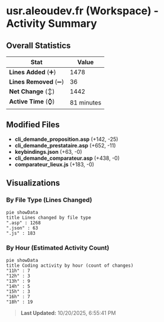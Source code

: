 # usr.aleoudev.fr (Workspace) - Activity Summary 

## Overall Statistics

| Stat                   | Value                                                             |
| ---------------------- | ----------------------------------------------------------------- |
| **Lines Added** (➕)   | 1478                                          |
| **Lines Removed** (➖) | 36                                        |
| **Net Change** (↕)    | 1442                |
| **Active Time** (⌚)   | 81 minutes |


## Modified Files
- **cli_demande_proposition.asp** (+142, -25)
- **cli_demande_prestataire.asp** (+652, -11)
- **keybindings.json** (+63, -0)
- **cli_demande_comparateur.asp** (+438, -0)
- **comparateur_lieux.js** (+183, -0)

## Visualizations

### By File Type (Lines Changed)

```mermaid
pie showData
title Lines changed by file type
".asp" : 1268
".json" : 63
".js" : 183
```

### By Hour (Estimated Activity Count)

```mermaid
pie showData
title Coding activity by hour (count of changes)
"11h" : 7
"12h" : 3
"13h" : 9
"14h" : 5
"15h" : 3
"16h" : 7
"18h" : 19
```


> **Last Updated:** 10/20/2025, 6:55:41 PM